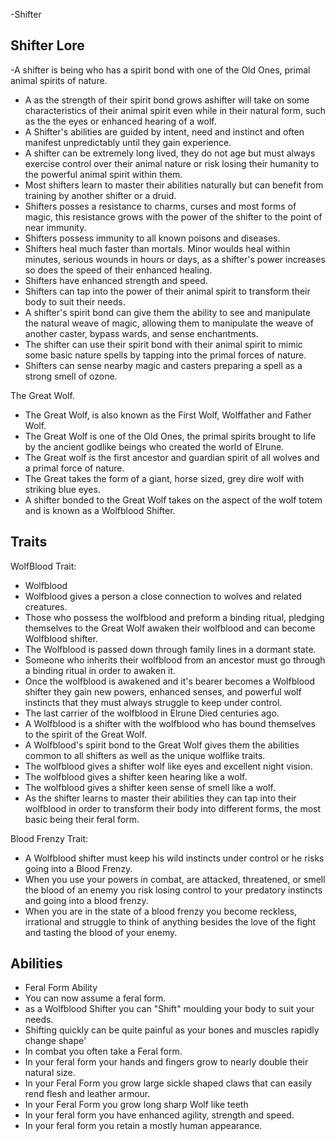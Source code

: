 -Shifter

## Shifter Lore

-A shifter is being who has a spirit bond with one of the Old Ones, primal animal spirits of nature.

- A as the strength of their spirit bond grows ashifter will take on some characteristics of their animal spirit even while in their natural form, such as the the eyes or enhanced hearing of a wolf.
- A Shifter's abilities are guided by intent, need and instinct and often manifest unpredictably until they gain experience.
- A shifter can be extremely long lived, they do not age but must always exercise control over their animal nature or risk losing their humanity to the powerful animal spirit within them.
- Most shifters learn to master their abilities naturally but can benefit from training by another shifter or a druid.
- Shifters posses a resistance to charms, curses and most forms of magic, this resistance grows with the power of the shifter to the point of near immunity.
- Shifters possess immunity to all known poisons and diseases.
- Shifters heal much faster than mortals. Minor woulds heal within minutes, serious wounds in hours or days, as a shifter's power increases so does the speed of their enhanced healing.
- Shifters have enhanced strength and speed.
- Shifters can tap into the power of their animal spirit to transform their body to suit their needs.
- A shifter's spirit bond can give them the ability to see and manipulate the natural weave of magic, allowing them to manipulate the weave of another caster, bypass wards, and sense enchantments.
- The shifter can use their spirit bond with their animal spirit to mimic some basic nature spells by tapping into the primal forces of nature.
- Shifters can sense nearby magic and casters preparing a spell as a strong smell of ozone.

The Great Wolf.

- The Great Wolf, is also known as the First Wolf, Wolffather and Father Wolf.
- The Great Wolf is one of the Old Ones, the primal spirits brought to life by the ancient godlike beings who created the world of Elrune.
- The Great wolf is the first ancestor and guardian spirit of all wolves and a primal force of nature.
- The Great takes the form of a giant, horse sized, grey dire wolf with striking blue eyes.
- A shifter bonded to the Great Wolf takes on the aspect of the wolf totem and is known as a Wolfblood Shifter.

## Traits

WolfBlood Trait:

- Wolfblood
- Wolfblood gives a person a close connection to wolves and related creatures.
- Those who possess the wolfblood and preform a binding ritual, pledging themselves to the Great Wolf awaken their wolfblood and can become Wolfblood shifter.
- The Wolfblood is passed down through family lines in a dormant state.
- Someone who inherits their wolfblood from an ancestor must go through a binding ritual in order to awaken it.
- Once the wolfblood is awakened and it's bearer becomes a Wolfblood shifter they gain new powers, enhanced senses, and powerful wolf instincts that they must always struggle to keep under control.
- The last carrier of the wolfblood in Elrune Died centuries ago.
- A Wolfblood is a shifter with the wolfblood who has bound themselves to the spirit of the Great Wolf.
- A Wolfblood's spirit bond to the Great Wolf gives them the abilities common to all shifters as well as the unique wolflike traits.
- The wolfblood gives a shifter wolf like eyes and excellent night vision.
- The wolfblood gives a shifter keen hearing like a wolf.
- The wolfblood gives a shifter keen sense of smell like a wolf.
- As the shifter learns to master their abilities they can tap into their wolfblood in order to transform their body into different forms, the most basic being their feral form.

Blood Frenzy Trait:

- A Wolfblood shifter must keep his wild instincts under control or he risks going into a Blood Frenzy.
- When you use your powers in combat, are attacked, threatened, or smell the blood of an enemy you risk losing control to your predatory instincts and going into a blood frenzy.
- When you are in the state of a blood frenzy you become reckless, irrational and struggle to think of anything besides the love of the fight and tasting the blood of your enemy.

## Abilities

- Feral Form Ability
- You can now assume a feral form.
- as a Wolfblood Shifter you can "Shift" moulding your body to suit your needs.
- Shifting quickly can be quite painful as your bones and muscles rapidly change shape'
- In combat you often take a Feral form.
- In your feral form your hands and fingers grow to nearly double their natural size.
- In your Feral Form you grow large sickle shaped claws that can easily rend flesh and leather armour.
- In your Feral Form you grow long sharp Wolf like teeth
- In your feral form you have enhanced agility, strength and speed.
- In your feral form you retain a mostly human appearance.
